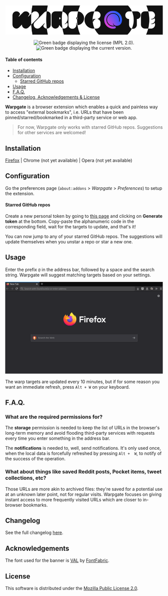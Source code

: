 <p align="center"><img src="./docs/banner.png" alt="Banner of the project."></p>

<div align="center">
	<img src="https://badgen.net/github/license/cheap-glitch/warpgate" alt="Green badge displaying the license (MPL 2.0).">
	<img src="https://badgen.net/github/release/cheap-glitch/warpgate" alt="Green badge displaying the current version.">
</div>

#### Table of contents

 * [Installation](#installation)
 * [Configuration](#configuration)
   * [Starred GitHub repos](#starred-github-repos)
 * [Usage](#usage)
 * [F.A.Q.](#faq)
 * [Changelog, Acknowledgements & License](#changelog)

**Warpgate** is  a browser extension which  enables a quick and  painless way to
access "external bookmarks", i.e.  URLs that have been pinned/starred/bookmarked
in a third-party service or web app.

> For now, Warpgate only works  with starred GitHub repos. Suggestions for other
> services are welcomed!

## Installation

[Firefox](https://addons.mozilla.org/en-US/firefox/addon/warpgate) | Chrome (not
yet available) | Opera (not yet available)

## Configuration

Go the preferences  page (`about:addons` > *Warpgate* >  *Preferences*) to setup
the extension.

#### Starred GitHub repos

Create a new personal token by going to [this page](https://github.com/settings/tokens/new?description=Warpgate&scopes=read:user)
and clicking  on **Generate token**  at the bottom. Copy-paste  the alphanumeric
code in the corresponding field, wait for  the targets to update, and that's it!

You can  now jump  to any  of your  starred GitHub  repos. The  suggestions will
update themselves when you unstar a repo or star a new one.


## Usage

Enter the  prefix `@` in  the address  bar, followed by  a space and  the search
string. Warpgate will suggest matching targets based on your settings.

![usage demo](./docs/demo.gif)

The warp targets are  updated every 10 minutes, but if for  some reason you want
an immediate refresh, press `Alt + W` on your keyboard.


## F.A.Q.

### What are the required permissions for?

The **storage** permission is  needed to keep the list of  URLs in the browser's
long-term memory  and avoid  flooding third-party  services with  requests every
time you enter something in the address bar.

The **notifications**  is needed  to, well, send  notifications. It's  only used
once, when  the local  data is forcefully  refreshed by pressing  `Alt +  W`, to
notify of the success of the operation.

### What about things like saved  Reddit posts, Pocket items, tweet collections, etc?

Those URLs are more akin to archived files: they're saved for a potential use at
an  unknown later  point, not  for regular  visits. Warpgate  focuses on  giving
instant access  to more frequently visited  URLs which are closer  to in-browser
bookmarks.


## Changelog

See the full changelog [here](https://github.com/cheap-glitch/warpgate/releases).


## Acknowledgements

The font  used for the banner  is [VAL](https://www.fontfabric.com/fonts/val) by
[FontFabric](https://www.fontfabric.com).


## License

This   software    is   distributed   under   the    [Mozilla   Public   License
2.0](https://www.mozilla.org/en-US/MPL/2.0).
